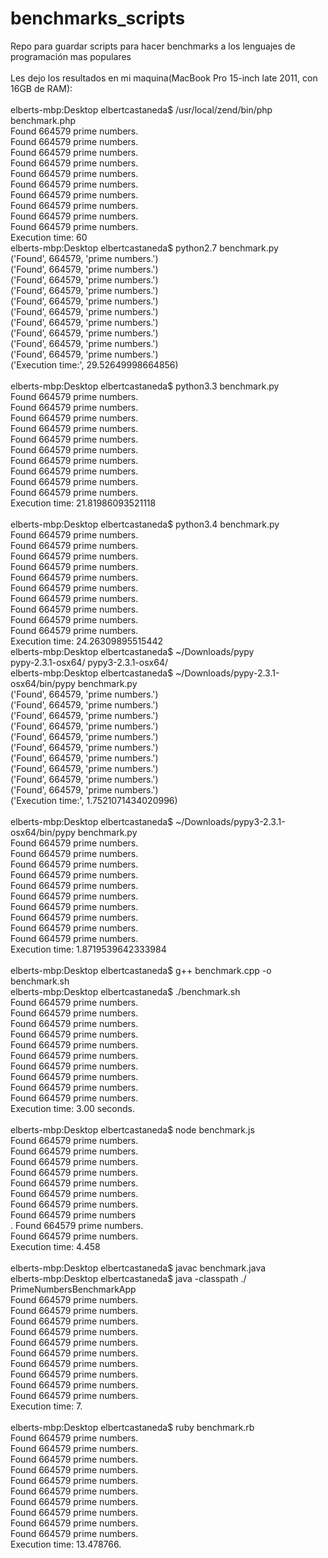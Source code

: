 benchmarks_scripts
==================

Repo para guardar scripts para hacer benchmarks a los lenguajes de programación mas populares
<br/>
<br/>
Les dejo los resultados en mi maquina(MacBook Pro 15-inch late 2011, con 16GB de RAM):
<br/>
<br/>
elberts-mbp:Desktop elbertcastaneda$ /usr/local/zend/bin/php benchmark.php 
<br/>
Found 664579 prime numbers.
<br/>
Found 664579 prime numbers.
<br/>
Found 664579 prime numbers.
<br/>
Found 664579 prime numbers.
<br/>
Found 664579 prime numbers.
<br/>
Found 664579 prime numbers.
<br/>
Found 664579 prime numbers.
<br/>
Found 664579 prime numbers.
<br/>
Found 664579 prime numbers.
<br/>
Found 664579 prime numbers.
<br/>
Execution time: 60
<br/>
elberts-mbp:Desktop elbertcastaneda$ python2.7 benchmark.py 
<br/>
('Found', 664579, 'prime numbers.')
<br/>
('Found', 664579, 'prime numbers.')
<br/>
('Found', 664579, 'prime numbers.')
<br/>
('Found', 664579, 'prime numbers.')
<br/>
('Found', 664579, 'prime numbers.')
<br/>
('Found', 664579, 'prime numbers.')
<br/>
('Found', 664579, 'prime numbers.')
<br/>
('Found', 664579, 'prime numbers.')
<br/>
('Found', 664579, 'prime numbers.')
<br/>
('Found', 664579, 'prime numbers.')
<br/>
('Execution time:', 29.52649998664856)
<br/>
<br/>
elberts-mbp:Desktop elbertcastaneda$ python3.3 benchmark.py 
<br/>
Found 664579 prime numbers.
<br/>
Found 664579 prime numbers.
<br/>
Found 664579 prime numbers.
<br/>
Found 664579 prime numbers.
<br/>
Found 664579 prime numbers.
<br/>
Found 664579 prime numbers.
<br/>
Found 664579 prime numbers.
<br/>
Found 664579 prime numbers.
<br/>
Found 664579 prime numbers.
<br/>
Found 664579 prime numbers.
<br/>
Execution time: 21.81986093521118
<br/>
<br/>
elberts-mbp:Desktop elbertcastaneda$ python3.4 benchmark.py 
<br/>
Found 664579 prime numbers.
<br/>
Found 664579 prime numbers.
<br/>
Found 664579 prime numbers.
<br/>
Found 664579 prime numbers.
<br/>
Found 664579 prime numbers.
<br/>
Found 664579 prime numbers.
<br/>
Found 664579 prime numbers.
<br/>
Found 664579 prime numbers.
<br/>
Found 664579 prime numbers.
<br/>
Found 664579 prime numbers.
<br/>
Execution time: 24.26309895515442
<br/>
elberts-mbp:Desktop elbertcastaneda$ ~/Downloads/pypy
<br/>
pypy-2.3.1-osx64/  pypy3-2.3.1-osx64/ 
<br/>
elberts-mbp:Desktop elbertcastaneda$ ~/Downloads/pypy-2.3.1-osx64/bin/pypy benchmark.py
<br/>
('Found', 664579, 'prime numbers.')
<br/>
('Found', 664579, 'prime numbers.')
<br/>
('Found', 664579, 'prime numbers.')
<br/>
('Found', 664579, 'prime numbers.')
<br/>
('Found', 664579, 'prime numbers.')
<br/>
('Found', 664579, 'prime numbers.')
<br/>
('Found', 664579, 'prime numbers.')
<br/>
('Found', 664579, 'prime numbers.')
<br/>
('Found', 664579, 'prime numbers.')
<br/>
('Found', 664579, 'prime numbers.')
<br/>
('Execution time:', 1.7521071434020996)
<br/>
<br/>
elberts-mbp:Desktop elbertcastaneda$ ~/Downloads/pypy3-2.3.1-osx64/bin/pypy benchmark.py
<br/>
Found 664579 prime numbers.
<br/>
Found 664579 prime numbers.
<br/>
Found 664579 prime numbers.
<br/>
Found 664579 prime numbers.
<br/>
Found 664579 prime numbers.
<br/>
Found 664579 prime numbers.
<br/>
Found 664579 prime numbers.
<br/>
Found 664579 prime numbers.
<br/>
Found 664579 prime numbers.
<br/>
Found 664579 prime numbers.
<br/>
Execution time: 1.8719539642333984
<br/>
<br/>
elberts-mbp:Desktop elbertcastaneda$ g++ benchmark.cpp -o benchmark.sh
<br/>
elberts-mbp:Desktop elbertcastaneda$ ./benchmark.sh 
<br/>
Found 664579 prime numbers.
<br/>
Found 664579 prime numbers.
<br/>
Found 664579 prime numbers.
<br/>
Found 664579 prime numbers.
<br/>
Found 664579 prime numbers.
<br/>
Found 664579 prime numbers.
<br/>
Found 664579 prime numbers.
<br/>
Found 664579 prime numbers.
<br/>
Found 664579 prime numbers.
<br/>
Found 664579 prime numbers.
<br/>
Execution time: 3.00 seconds.
<br/>
<br/>
elberts-mbp:Desktop elbertcastaneda$ node benchmark.js 
<br/>
Found 664579 prime numbers.
<br/>
Found 664579 prime numbers.
<br/>
Found 664579 prime numbers.
<br/>
Found 664579 prime numbers.
<br/>
Found 664579 prime numbers.
<br/>
Found 664579 prime numbers.
<br/>
Found 664579 prime numbers.
<br/>
Found 664579 prime numbers
<br/>.
Found 664579 prime numbers.
<br/>
Found 664579 prime numbers.
<br/>
Execution time: 4.458
<br/>
<br/>
elberts-mbp:Desktop elbertcastaneda$ javac benchmark.java 
<br/>
elberts-mbp:Desktop elbertcastaneda$ java -classpath ./ PrimeNumbersBenchmarkApp
<br/>
Found 664579 prime numbers.
<br/>
Found 664579 prime numbers.
<br/>
Found 664579 prime numbers.
<br/>
Found 664579 prime numbers.
<br/>
Found 664579 prime numbers.
<br/>
Found 664579 prime numbers.
<br/>
Found 664579 prime numbers.
<br/>
Found 664579 prime numbers.
<br/>
Found 664579 prime numbers.
<br/>
Found 664579 prime numbers.
<br/>
Execution time: 7.
<br/>
<br/>
elberts-mbp:Desktop elbertcastaneda$ ruby benchmark.rb 
<br/>
Found 664579 prime numbers.
<br/>
Found 664579 prime numbers.
<br/>
Found 664579 prime numbers.
<br/>
Found 664579 prime numbers.
<br/>
Found 664579 prime numbers.
<br/>
Found 664579 prime numbers.
<br/>
Found 664579 prime numbers.
<br/>
Found 664579 prime numbers.
<br/>
Found 664579 prime numbers.
<br/>
Found 664579 prime numbers.
<br/>
Execution time: 13.478766.
<br/>
<br/>
